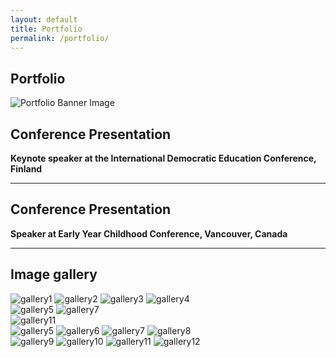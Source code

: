 ```yaml
---
layout: default
title: Portfolio
permalink: /portfolio/
---
```


<!-- Banner Image Section -->
<section class="page-banner">
  <div class="banner-overlay">
    <h1 class="banner-title">Portfolio</h1>
  </div>
  <img src="/assets/images/portfolio-banner.jpg" alt="Portfolio Banner Image" class="banner-image">
</section>

<!-- Conference Section -->
<section class="section">
  <h2>Conference Presentation</h2>
  <p><strong>Keynote speaker at the International Democratic Education Conference, Finland</strong></p>
</section>

<hr class="divider">

<section class="section">
  <h2>Conference Presentation</h2>
  <p><strong>Speaker at Early Year Childhood Conference, Vancouver, Canada</strong></p>
</section>

<hr class="divider">

<!-- Image Gallery Section -->
<section class="section">
  <h2>Image gallery</h2>
  <div class="image-grid">
    <img src="/assets/images/gallery1.jpg" alt="gallery1">
    <img src="/assets/images/gallery2.jpg" alt="gallery2">
    <img src="/assets/images/gallery3.jpg" alt="gallery3">
    <img src="/assets/images/gallery4.jpg" alt="gallery4">
  </div>

  <div class="image-grid-custom">
    <div class="left-column">
      <img src="/assets/images/gallery5.jpg" alt="gallery5">
      <img src="/assets/images/gallery7.jpg" alt="gallery7">
    </div>
    <div class="right-column">
      <img src="/assets/images/gallery11.jpg" alt="gallery11">
    </div>
  </div>

  <div class="image-grid">
    <img src="/assets/images/gallery5.jpg" alt="gallery5">
    <img src="/assets/images/gallery6.jpg" alt="gallery6">
    <img src="/assets/images/gallery7.jpg" alt="gallery7">
    <img src="/assets/images/gallery8.jpg" alt="gallery8">
  </div>

  <div class="image-grid">
    <img src="/assets/images/gallery9.jpg" alt="gallery9">
    <img src="/assets/images/gallery10.jpg" alt="gallery10">
    <img src="/assets/images/gallery11.jpg" alt="gallery11">
    <img src="/assets/images/gallery12.jpg" alt="gallery12">
  </div>
</section>

<!--<hr class="divider">

<!--Featured Project Section
<section class="section project-highlight">
  <div class="project-content">
    <img src="/assets/images/project.jpg" alt="Project Image">
    <div class="project-text">
      <h3>Digital Literacy Initiative</h3>
      <p>
        Led a school-wide rollout of digital literacy workshops that empowered students and teachers with essential 21st-century skills.
        The project included curriculum development, staff training, and hands-on student activities across multiple grade levels.
      </p>
    </div>
  </div>
</section>-->
